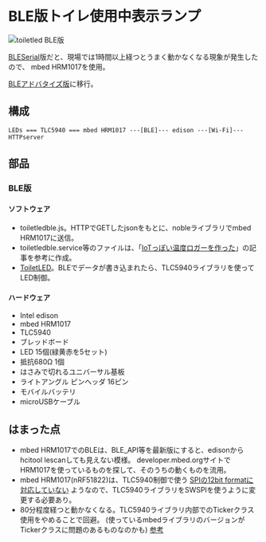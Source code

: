 # BLE版トイレ使用中表示ランプ

![toiletled BLE版](../../img/toiletledble.jpg)

[BLESerial](../bleserial)版だと、現場では1時間以上経つとうまく動かなくなる現象が発生したので、
mbed HRM1017を使用。

[BLEアドバタイズ版](../bleadv)に移行。

## 構成

    LEDs === TLC5940 === mbed HRM1017 ---[BLE]--- edison ---[Wi-Fi]--- HTTPserver

## 部品
### BLE版
#### ソフトウェア
* toiletledble.js。HTTPでGETしたjsonをもとに、nobleライブラリでmbed HRM1017に送信。
 * toiletledble.service等のファイルは、「[IoTっぽい温度ロガーを作った](http://www.kaoriya.net/blog/2015/08/02/)」の記事を参考に作成。
* [ToiletLED](https://developer.mbed.org/users/deton/code/ToiletLED/)。BLEでデータが書き込まれたら、TLC5940ライブラリを使ってLED制御。

#### ハードウェア
* Intel edison
* mbed HRM1017
* TLC5940
* ブレッドボード
* LED 15個(緑黄赤を5セット)
* 抵抗680Ω 1個
* はさみで切れるユニバーサル基板
* ライトアングル ピンヘッダ 16ピン
* モバイルバッテリ
* microUSBケーブル

## はまった点
* mbed HRM1017でのBLEは、BLE_API等を最新版にすると、edisonからhcitool lescanしても見えない模様。
  developer.mbed.orgサイトでHRM1017を使っているものを探して、そのうちの動くものを流用。
* mbed HRM1017(nRF51822)は、TLC5940制御で使う
  [SPIの12bit formatに対応していない](https://developer.mbed.org/questions/4085/SPI-on-nRF51822/)
  ようなので、TLC5940ライブラリをSWSPIを使うように変更する必要あり。
* 80分程度経つと動かなくなる。TLC5940ライブラリ内部でのTickerクラス使用をやめることで回避。
  (使っているmbedライブラリのバージョンがTickerクラスに問題のあるものなのかも)
  [参考](https://developer.mbed.org/questions/53738/wait_ms-and-Ticker-slow-to-a-crawl-but-o/)
